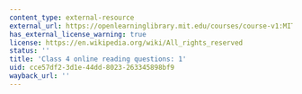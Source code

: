 ```yaml
---
content_type: external-resource
external_url: https://openlearninglibrary.mit.edu/courses/course-v1:MITx+18.05r_10+2022_Summer/courseware/week2/class4/3?activate_block_id=block-v1%3AMITx%2B18.05r_10%2B2022_Summer%2Btype%40vertical%2Bblock%40class4-rq1-vertical
has_external_license_warning: true
license: https://en.wikipedia.org/wiki/All_rights_reserved
status: ''
title: 'Class 4 online reading questions: 1'
uid: cce57df2-3d1e-44dd-8023-263345898bf9
wayback_url: ''
---
```

